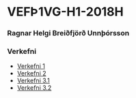 # VEFÞ1VG-H1-2018H

### Ragnar Helgi Breiðfjörð Unnþórsson

### Verkefni

* [Verkefni 1](Verkefni-1/index.html)
* [Verkefni 2](Verkefni-2/verkefni-2.html)
* [Verkefni 3.1](Verkefni-3/Verkefni-3.1/index.html)
* [Verkefni 3.2](Verkefni-3/Verkefni-3.2/indexB.html)
